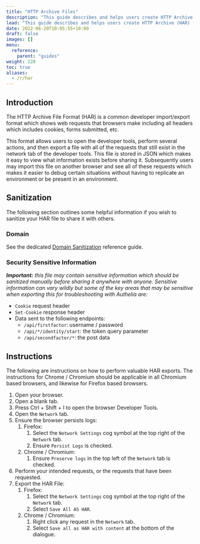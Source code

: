 ```yaml
---
title: "HTTP Archive Files"
description: "This guide describes and helps users create HTTP Archive (HAR) files"
lead: "This guide describes and helps users create HTTP Archive (HAR) files."
date: 2022-06-20T10:05:55+10:00
draft: false
images: []
menu:
  reference:
    parent: "guides"
weight: 220
toc: true
aliases:
  - /r/har
---
```


## Introduction

The HTTP Archive File Format (HAR) is a common developer import/export format which shows web requests that browsers
make including all headers which includes cookies, forms submitted, etc.

This format allows users to open the developer tools, perform several actions, and then export a file with all of the
requests that still exist in the network tab of the developer tools. This file is stored in JSON which makes it easy to
view what information exists before sharing it. Subsequently users may import this file on another browser and see all
of these requests which makes it easier to debug certain situations without having to replicate an environment or be
present in an environment.

## Sanitization

The following section outlines some helpful information if you wish to sanitize your HAR file to share it with others.

### Domain

See the dedicated [Domain Sanitization](domain-sanitizaiton.md) reference guide.

### Security Sensitive Information

*__Important:__ this file may contain sensitive information which should be sanitized manually before sharing it
anywhere with anyone. Sensitive information can vary wildly but some of the key areas that may be sensitive when
exporting this for troubleshooting with Authelia are:*
- `Cookie` request header
- `Set-Cookie` response header
- Data sent to the following endpoints:
  - `/api/firstfactor`: username / password
  - `/api/*/identity/start`: the token query parameter
  - `/api/secondfactor/*`: the post data

## Instructions

The following are instructions on how to perform valuable HAR exports. The instructions for Chrome / Chromium should be
applicable in all Chromium based browsers, and likewise for Firefox based browsers.

1. Open your browser.
2. Open a blank tab.
3. Press Ctrl + Shift + I to open the browser Developer Tools.
4. Open the `Network` tab.
5. Ensure the browser persists logs:
   1. Firefox:
      1. Select the `Network Settings` cog symbol at the top right of the `Network` tab.
      2. Ensure `Persist Logs` is checked.
   2. Chrome / Chromium:
      1. Ensure `Preserve logs` in the top left of the `Network` tab is checked.
6. Perform your intended requests, or the requests that have been requested.
7. Export the HAR File:
   1. Firefox:
      1. Select the `Network Settings` cog symbol at the top right of the `Network` tab.
      2. Select `Save All AS HAR`.
   2. Chrome / Chromium:
      1. Right click any request in the `Network` tab.
      2. Select `Save all as HAR with content` at the bottom of the dialogue.
